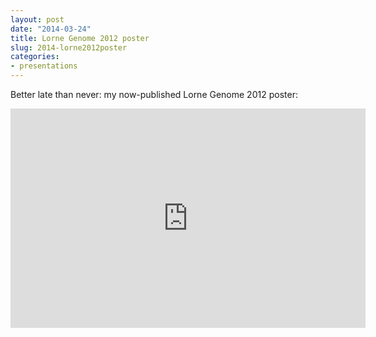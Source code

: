 ```yaml
---
layout: post
date: "2014-03-24"
title: Lorne Genome 2012 poster
slug: 2014-lorne2012poster
categories:
- presentations
---
```

Better late than never: my now-published Lorne Genome 2012 poster:

<iframe src="https://widgets.figshare.com/articles/978468/embed?show_title=1" width="568" height="351" allowfullscreen="true" frameborder="0"></iframe>